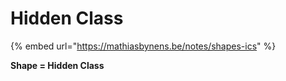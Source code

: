 # Hidden Class

{% embed url="https://mathiasbynens.be/notes/shapes-ics" %}

**Shape = Hidden Class**

